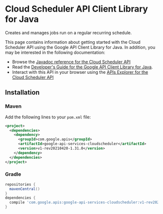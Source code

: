 # Cloud Scheduler API Client Library for Java

Creates and manages jobs run on a regular recurring schedule.

This page contains information about getting started with the Cloud Scheduler API
using the Google API Client Library for Java. In addition, you may be interested
in the following documentation:

* Browse the [Javadoc reference for the Cloud Scheduler API][javadoc]
* Read the [Developer's Guide for the Google API Client Library for Java][google-api-client].
* Interact with this API in your browser using the [APIs Explorer for the Cloud Scheduler API][api-explorer]

## Installation

### Maven

Add the following lines to your `pom.xml` file:

```xml
<project>
  <dependencies>
    <dependency>
      <groupId>com.google.apis</groupId>
      <artifactId>google-api-services-cloudscheduler</artifactId>
      <version>v1-rev20210420-1.31.0</version>
    </dependency>
  </dependencies>
</project>
```

### Gradle

```gradle
repositories {
  mavenCentral()
}
dependencies {
  compile 'com.google.apis:google-api-services-cloudscheduler:v1-rev20210420-1.31.0'
}
```

[javadoc]: https://googleapis.dev/java/google-api-services-cloudscheduler/latest/index.html
[google-api-client]: https://github.com/googleapis/google-api-java-client/
[api-explorer]: https://developers.google.com/apis-explorer/#p/cloudscheduler/v1/
